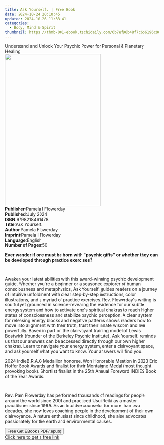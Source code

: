 ```yaml
---
title: Ask Yourself. | Free Book
date: 2024-10-24 20:10:45
updated: 2024-10-26 11:33:41
categories:
  - Body, Mind & Spirit
thumbnail: https://thmb-001-ebook.techidaily.com/6b7ef96b48f7c6b6196c96114c744bccbbe1b3fb47def45676d4df5df902f6e9.jpg
---
```

<main id="book-container">
  <div class="flex flex-col">
    <div class="book-brief flex-1 py-6 px-4 sm:p-6 md:py-10 md:px-8">
      <!-- brief-->
      <div class="book-brief-main">
        Understand and Unlock Your Psychic Power for Personal & Planetary
        Healing
      </div>
    </div>
    <div
      class="book-meta-info flex-1 grid gap-4 col-start-1 col-end-3 row-start-1 sm:mb-6 sm:grid-cols-4 lg:gap-6 lg:col-start-2 lg:row-end-6 lg:row-span-6 lg:mb-0"
    >
      <div
        class="book-meta-info-left place-content-center mt-4 p-4 text-sm leading-6 col-start-2 col-span-2 dark:text-slate-400"
      >
        <img
          class="w-full h-500 object-cover rounded-lg sm:h-255 sm:col-span-2 lg:col-span-full"
          src="https://img-001-ebook.techidaily.com/3247b07a623ec96fffab60d72e192aed74d65992ab7019ff8d023d0201099c68.jpg"
          alt=""
          width="312"
          height="500"
        />
      </div>
      <div
        class="book-meta-info-right mt-2 col-start-1 row-start-2 col-span-3 self-center"
      >
        <!-- meta data  -->
        <div class="flex flex-col px-4 md:px-8">
          <div class="flex-1">
            <strong>Publisher</strong>:<span class="px-2"
              >Pamela I Flowerday</span
            >
          </div>
          <div class="flex-1">
            <strong>Published</strong>:<span class="px-2">July 2024</span>
          </div>
          <div class="flex-1">
            <strong>ISBN</strong>:<span class="px-2">9798218461478</span>
          </div>
          <div class="flex-1">
            <strong>Title</strong>:<span class="px-2">Ask Yourself.</span>
          </div>
          <div class="flex-1">
            <strong>Author</strong>:<span class="px-2">Pamela Flowerday</span>
          </div>
          <div class="flex-1">
            <strong>Imprint</strong>:<span class="px-2"
              >Pamela I Flowerday</span
            >
          </div>
          <div class="flex-1">
            <strong>Language</strong>:<span class="px-2">English</span>
          </div>
          <div class="flex-1">
            <strong>Number of Pages</strong>:<span class="px-2">50</span>
          </div>
        </div>
      </div>
    </div>
    <div class="book-description flex-1 py-6 px-4 sm:p-6 md:py-10 md:px-8">
      <div class="book-description-main">
        <div accordion-content="" id="description">
          <p>
            <strong
              >Ever wonder if one must be born with "psychic gifts" or whether
              they can be developed through practice exercises?</strong
            >
          </p>
          <p><br /></p>
          <p>
            Awaken your latent abilities with this award-winning psychic
            development guide. Whether you're a beginner or a seasoned explorer
            of human consciousness and metaphysics, Ask Yourself. guides readers
            on a journey of intuitive unfoldment with clear step-by-step
            instructions, color illustrations, and a myriad of practice
            exercises. Rev. Flowerday's writing is soulful yet grounded in
            science-revealing the evidence for our subtle energy system and how
            to activate one's spiritual chakras to reach higher states of
            consciousness and stabilize psychic perception. A clear system for
            releasing energy blocks and negative patterns shows readers how to
            move into alignment with their truth, trust their innate wisdom and
            live powerfully. Based in part on the clairvoyant training model of
            Lewis Bostwick (founder of the Berkeley Psychic Institute), Ask
            Yourself. reminds us that our answers can be accessed directly
            through our own higher chakras. Learn to navigate your energy
            system, enter a clairvoyant space, and ask yourself what you want to
            know. Your answers will find you.
          </p>
          <p></p>
          <p>
            2024 IndieB.R.A.G Medallion honoree. Won Honorable Mention in 2023
            Eric Hoffer Book Awards and finalist for their Montaigne Medal (most
            thought provoking book). Shortlist finalist in the 25th Annual
            Foreword INDIES Book of the Year Awards.
          </p>
          <p><br /></p>
          <p>
            Rev. Pam Flowerday has performed thousands of readings for people
            around the world since 2001 and practiced Usui Reiki as a master
            practitioner since 1999. As an intuitive counselor for more than two
            decades, she now loves coaching people in the development of their
            own clairvoyance. A nature enthusiast since childhood, she also
            advocates passionately for the earth and environmental causes.
          </p>
        </div>
        <div class="accordion-fader"></div>
      </div>
    </div>
    <div class="book-excerpts flex-1 py-6 px-4 sm:p-6 md:py-10 md:px-8"></div>
    <div
      class="book-about-author flex-1 py-6 px-4 sm:p-6 md:py-10 md:px-8"
    ></div>
    <div class="book-free-get flex-1 py-6 px-4 sm:p-6 md:py-10 md:px-8">
      <button
        id="btn-free-get"
        class="bg-blue-500 hover:bg-blue-700 text-white font-bold py-2 px-4 rounded"
      >
        Free Get EBook (.PDF/.epub)
      </button>
      <div id="countdown-display" class="px-2 text-lg mt-2"></div>
      <a
        id="free-link"
        class="hidden bg-blue-500 hover:bg-blue-700 text-white font-bold py-2 px-4 rounded"
        href="https://www.ebooks.com/en-us/book/211412909/ask-yourself/pamela-flowerday/"
        target="_blank"
        >Click here to get a free link</a
      >
    </div>
    <script>
      let countdownTime = 0;
      let countdownInterval = null;
      document
        .getElementById('btn-free-get')
        .addEventListener('click', startCountdown);
      function startCountdown() {
        countdownTime = new Date().getTime() + 60000 * 3;
        countdownInterval = setInterval(updateCountdown, 1000);
        document.getElementById('btn-free-get').disabled = true;
        document
          .getElementById('btn-free-get')
          .classList.add('bg-gray-500', 'cursor-not-allowed');
      }
      function updateCountdown() {
        let currentTime = new Date().getTime();
        let timeLeft = countdownTime - currentTime;
        let secondsLeft = Math.floor(timeLeft / 1000);
        document.getElementById('countdown-display').innerHTML =
          `Remaining time: ${secondsLeft} seconds.`;
        if (secondsLeft <= 0) {
          clearInterval(countdownInterval);
          document.getElementById('btn-free-get').classList.add('hidden');
          document.getElementById('free-link').classList.remove('hidden');
          document.getElementById('countdown-display').innerHTML = '';
        }
      }
    </script>
  </div>
</main>
